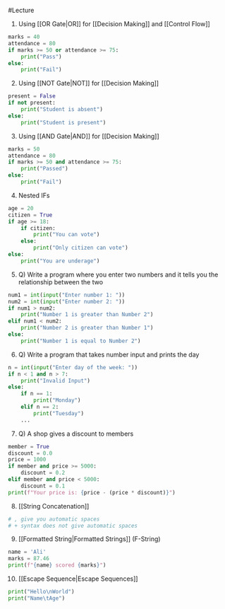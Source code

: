 #Lecture 
1. Using [[OR Gate|OR]] for [[Decision Making]] and [[Control Flow]]
```python
marks = 40
attendance = 80
if marks >= 50 or attendance >= 75:
	print("Pass")
else:
	print("Fail")
```

2. Using [[NOT Gate|NOT]] for [[Decision Making]]
```python
present = False
if not present:
	print("Student is absent")
else:
	print("Student is present")
```

3. Using [[AND Gate|AND]] for [[Decision Making]]
```python
marks = 50
attendance = 80
if marks >= 50 and attendance >= 75:
	print("Passed")
else:
	print("Fail")
```

4. Nested IFs
```python
age = 20
citizen = True
if age >= 18:
	if citizen:
		print("You can vote")
	else:
		print("Only citizen can vote")
else:
	print("You are underage")
```

5. Q) Write a program where you enter two numbers and it tells you the relationship between the two
```python
num1 = int(input("Enter number 1: "))
num2 = int(input("Enter number 2: "))
if num1 > num2:
	print("Number 1 is greater than Number 2")	
elif num1 < num2:
	print("Number 2 is greater than Number 1")
else:
	print("Number 1 is equal to Number 2")
```

6. Q) Write a program that takes number input and prints the day
```python
n = int(input("Enter day of the week: "))
if n < 1 and n > 7:
	print("Invalid Input")
else:
	if n == 1:
		print("Monday")
	elif n == 2:
		print("Tuesday")
	...
```

7. Q) A shop gives a discount to members
```python
member = True
discount = 0.0
price = 1000
if member and price >= 5000:
	discount = 0.2
elif member and price < 5000:
	discount = 0.1
print(f"Your price is: {price - (price * discount)}")
```

8. [[String Concatenation]]
```python
# , give you automatic spaces
# + syntax does not give automatic spaces
```

9. [[Formatted String|Formatted Strings]] (F-String)
```python
name = 'Ali'
marks = 87.46
print(f"{name} scored {marks}")
```

10. [[Escape Sequence|Escape Sequences]]
```python
print("Hello\nWorld")
print("Name\tAge")
```

